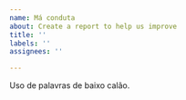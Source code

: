 ```yaml
---
name: Má conduta
about: Create a report to help us improve
title: ''
labels: ''
assignees: ''

---
```


Uso de palavras de baixo calão.
